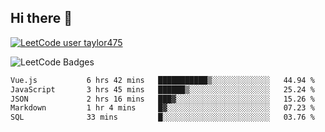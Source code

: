 ## Hi there 👋

[![LeetCode user taylor475](https://img.shields.io/badge/dynamic/json?style=for-the-badge&labelColor=black&color=%23ffa116&label=Solved&query=solvedOverTotal&url=https%3A%2F%2Fleetcode-badge.vercel.app%2Fapi%2Fusers%2Ftaylor475&logo=leetcode&logoColor=yellow)](https://leetcode.com/taylor475/)

<img src="https://leetcode-badge-showcase.vercel.app/api?username=taylor475" alt="LeetCode Badges" />

<!--START_SECTION:waka-->

```txt
Vue.js           6 hrs 42 mins   ███████████▒░░░░░░░░░░░░░   44.94 %
JavaScript       3 hrs 45 mins   ██████▒░░░░░░░░░░░░░░░░░░   25.24 %
JSON             2 hrs 16 mins   ███▓░░░░░░░░░░░░░░░░░░░░░   15.26 %
Markdown         1 hr 4 mins     █▓░░░░░░░░░░░░░░░░░░░░░░░   07.23 %
SQL              33 mins         █░░░░░░░░░░░░░░░░░░░░░░░░   03.76 %
```

<!--END_SECTION:waka-->

<!--
**taylor475/taylor475** is a _special_ repository because its `README.md` (this file) appears on your GitHub profile.
